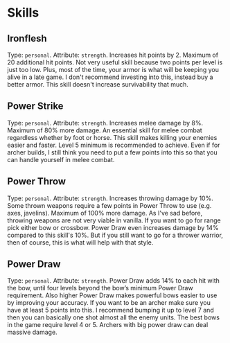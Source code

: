 # Skills

## Ironflesh

Type: `personal`. Attribute: `strength`. Increases hit points by 2. Maximum of 20 additional hit points. Not very useful skill because two points per level is just too low. Plus, most of the time, your armor is what will be keeping you alive in a late game. I don't recommend investing into this, instead buy a better armor. This skill doesn't increase survivability that much.

## Power Strike

Type: `personal`. Attribute: `strength`. Increases melee damage by 8%. Maximum of 80% more damage. An essential skill for melee combat regardless whether by foot or horse. This skill makes killing your enemies easier and faster. Level 5 minimum is recommended to achieve. Even if for archer builds, I still think you need to put a few points into this so that you can handle yourself in melee combat.

## Power Throw

Type: `personal`. Attribute: `strength`. Increases throwing damage by 10%. Some thrown weapons require a few points in Power Throw to use (e.g. axes, javelins). Maximum of 100% more damage. As I've sad before, throwing weapons are not very viable in vanilla. If you want to go for range pick either bow or crossbow. Power Draw even increases damage by 14% compared to this skill's 10%. But if you still want to go for a thrower warrior, then of course, this is what will help with that style.

## Power Draw

Type: `personal`. Attribute: `strength`. Power Draw adds 14% to each hit with the bow, until four levels beyond the bow’s minimum Power Draw requirement. Also higher Power Draw makes powerful bows easier to use by improving your accuracy. If you want to be an archer make sure you have at least 5 points into this. I recommend bumping it up to level 7 and then you can basically one shot almost all the enemy units. The best bows in the game require level 4 or 5. Archers with big power draw can deal massive damage.
